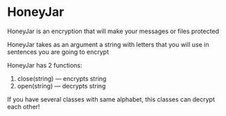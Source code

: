 # HoneyJar
HoneyJar is an encryption that will make your messages or files protected

HoneyJar takes as an argument a string with letters that you will use in sentences you are going to encrypt

HoneyJar has 2 functions:
1) close(string) — encrypts string
2) open(string) — decrypts string

If you have several classes with same alphabet, this classes can decrypt each other!
